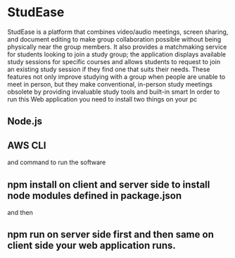 # StudEase
StudEase is a platform that combines video/audio meetings, screen sharing, and document editing to make group collaboration possible without being physically near the group members. It also provides a matchmaking service for students looking to join a study group; the application displays available study sessions for specific courses and allows students to request to join an existing study session if they find one that suits their needs. These features not only improve studying with a group when people are unable to meet in person, but they make conventional, in-person study meetings obsolete by providing invaluable study tools and built-in smart
In order to run this Web application you need to install two things on your pc

## Node.js
## AWS CLI

and command to run the software
## npm install on client and server side to install node modules defined in package.json
and then 
## npm run on server side first and then same on client side your web application runs.
